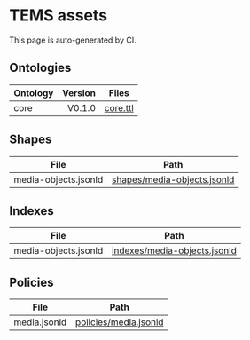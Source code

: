 # TEMS assets

This page is auto-generated by CI.

## Ontologies
| Ontology | Version | Files |
|---|---:|---|
| core | V0.1.0 | [core.ttl](./ontologies/core/V0.1.0/core.ttl) |

## Shapes
| File | Path |
|---|---|
| media-objects.jsonld | [shapes/media-objects.jsonld](./shapes/media-objects.jsonld) |

## Indexes
| File | Path |
|---|---|
| media-objects.jsonld | [indexes/media-objects.jsonld](./indexes/media-objects.jsonld) |

## Policies
| File | Path |
|---|---|
| media.jsonld | [policies/media.jsonld](./policies/media.jsonld) |
